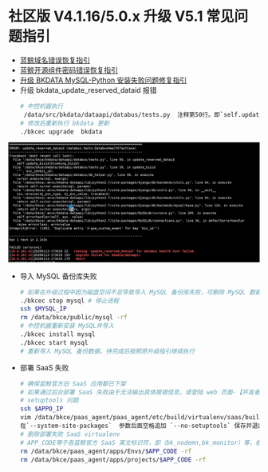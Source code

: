 # 社区版 V4.1.16/5.0.x 升级 V5.1 常见问题指引

- [蓝鲸域名错误恢复指引](https://bk.tencent.com/docs/document/5.1/20/666)
- [蓝鲸开源组件密码错误恢复指引](https://bk.tencent.com/docs/document/5.1/10/250)
- [升级 BKDATA MySQL-Python 安装失败问题修复指引](https://bk.tencent.com/docs/document/5.1/10/248)
- 升级 bkdata_update_reserved_dataid 报错
  ```bash
  # 中控机器执行
   /data/src/bkdata/dataapi/databus/tests.py  注释第50行。即`self.update_bizid(blueking_bizid)`
  # 修改后重新执行 bkdata 更新
  ./bkcec upgrade  bkdata  
  ```
![-w2020](../../assets/bkdata_update_reserved_dataid.png)
- 导入 MySQL 备份库失败
  ```bash
  # 如果在升级过程中因为磁盘空间不足导致导入 MySQL 备份库失败，可删除 MySQL 数据目录重新导入
  ./bkcec stop mysql # 停止进程
  ssh $MYSQL_IP
  rm /data/bkce/public/mysql -rf
  # 中控机器重新安装 MySQL并导入
  ./bkcec install mysql
  ./bkcec start mysql
  # 重新导入 MySQL 备份数据，待完成后按照原升级指引继续执行
  ```
- 部署 SaaS 失败
  ```bash
  # 确保蓝鲸官方旧 SaaS 应用都已下架
  # 如果通过后台部署 SaaS 失败由于无法输出具体报错信息，请登陆 web 页面-【开发者中心】-【S-mart】部署新SaaS以便查看具体失败原因
  # setuptools 问题
  ssh $APPO_IP
  vim /data/bkce/paas_agent/paas_agent/etc/build/virtualenv/saas/buildsaas  +134 行
  在`--system-site-packages`  参数后面空格追加 `--no-setuptools` 保存并退出
  # 删除部署失败 SaaS virtualenv
  # APP_CODE等于各蓝鲸官方 SaaS 英文标识符，即（bk_nodemn,bk_monitor）等，根据自己实际情况替换 $APP_CODE
  rm /data/bkce/paas_agent/apps/Envs/$APP_CODE -rf
  rm /data/bkce/paas_agent/apps/projects/$APP_CODE -rf
  ```
